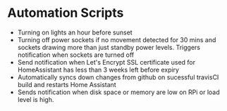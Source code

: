  
# Automation Scripts
 - Turning on lights an hour before sunset
 - Turning off power sockets if no movement detected for 30 mins and sockets drawing more than just standby power levels. Triggers notification when sockets are turned off
 - Send notification when Let's Encrypt SSL certificate used for HomeAssistant has less than 3 weeks left before expiry
 - Automatically syncs down changes from github on sucessful travisCI build and restarts Home Assistant
 - Sends notification when disk space or memory are low on RPi or load level is high.
